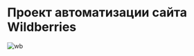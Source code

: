 # Проект автоматизации сайта Wildberries
![wb](https://github.com/nice58/project/assets/103956147/9b2021f0-7d06-43c0-9808-37192547ed2b)

